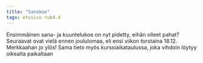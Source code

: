 ```yaml
---
title: "Sanakoe"
tags: etusivu rub4.4
---
```


Ensimmäinen sana- ja kuuntelukoe on nyt pidetty, eihän olleet pahat? Seuraavat ovat vielä ennen joululomaa, eli ensi viikon torstaina 18.12. Merkkaahan jo ylös! Sama tieto myös kurssiaikataulussa, joka vihdoin löytyy oikealta paikaltaan